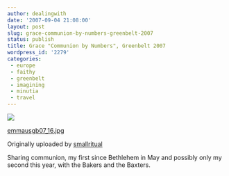 ```yaml
---
author: dealingwith
date: '2007-09-04 21:08:00'
layout: post
slug: grace-communion-by-numbers-greenbelt-2007
status: publish
title: Grace "Communion by Numbers", Greenbelt 2007
wordpress_id: '2279'
categories:
 - europe
 - faithy
 - greenbelt
 - imagining
 - minutia
 - travel
---
```


[![][1]][2]

[emmausgb07_16.jpg][3]

Originally uploaded by [smallritual][4]

Sharing communion, my first since Bethlehem in May and possibly only my second
this year, with the Bakers and the Baxters.

   [1]: http://farm2.static.flickr.com/1126/1280674212_2d5aa6f86d_m.jpg

   [2]: http://www.flickr.com/photos/smallritual/1280674212/ (photo sharing)

   [3]: http://www.flickr.com/photos/smallritual/1280674212/

   [4]: http://www.flickr.com/people/smallritual/

